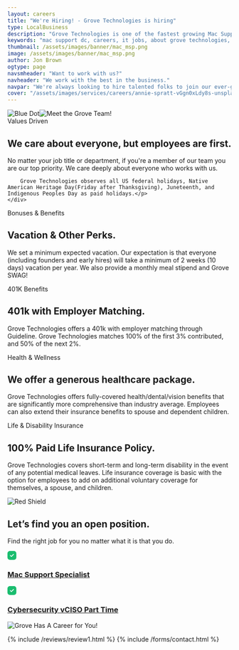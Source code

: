 ```yaml
---
layout: careers
title: "We're Hiring! - Grove Technologies is hiring"
type: LocalBusiness
description: "Grove Technologies is one of the fastest growing Mac Support agencies in DC and we are looking for fun and creative individuals who want to help us take our agency to the next level. Sound like fun? Then Apply here!" 
keywords: "mac support dc, careers, it jobs, about grove technologies, grove technologies apple, creative services, mac support experts, mac support near me, apple customer service, managed service provider, mac computers, it services, managed it services, helpdesk support, mac dc, new apple computer, mac support"
thumbnail: /assets/images/banner/mac_msp.png
image: /assets/images/banner/mac_msp.png
author: Jon Brown
ogtype: page
navsmheader: "Want to work with us?"
navheader: "We work with the best in the business."
navpar: "We're always looking to hire talented folks to join our ever-growing team of Mac Experts, Support Engineers, and Network Professionals."
cover: "/assets/images/services/careers/annie-spratt-vGgn0xLdy8s-unsplash.jpg"
---
```



<section class="relative py-20 border-t"><div class="container px-4 mx-auto">
<div class="relative flex flex-wrap items-center -mx-4">
  <div class="w-full lg:w-1/2 px-4 mb-12 lg:mb-0">
	<img class="hidden xl:block absolute bottom-0 left-0 -ml-32 -mb-10" src="{{ site.site_url }}/assets/zeus-assets/icons/dots/blue-dot-left-bars.svg" alt="Blue Dot"><img class="h-96 lg:h-128 w-full rounded-xl object-cover" src="{{ site.site_url }}/assets/images/services/careers/emp4.png" alt="Meet the Grove Team!"></div>
  <div class="relative w-full lg:w-1/2 px-4">
	<div class="relative lg:pl-10 max-w-lg">
	  <span class="text-xs font-semibold text-green-500 bg-green-100 py-1 rounded-full px-2">Values Driven</span>
	  <h2 class="mt-8 mb-6 lg:mb-10 lg:pr-8 text-4xl font-semibold font-heading">We care about everyone, but employees are first.</h2>
	  <p class="mb-6 lg:mb-12 text-xl text-gray-500">No matter your job title or department, if you're a member of our team you are our top priority. We care deeply about everyone who works with us.

		Grove Technologies observes all US federal holidays, Native American Heritage Day(Friday after Thanksgiving), Juneteenth, and Indigenous Peoples Day as paid holidays.</p>
	</div>
  </div>
</div>
</div>
</section>

<section class="relative py-10 overflow-hidden">
<div class="relative container px-4 mx-auto">
  <div class="relative flex flex-wrap items-center -mx-4">
	<div class="w-full lg:w-1/2 px-4 mb-12 lg:mb-0">
	  <div class="max-w-lg">
		<span class="text-xs font-semibold text-green-500 bg-green-100 py-1 rounded-full px-2">Bonuses &amp; Benefits</span>
		<h2 class="mt-8 mb-6 lg:mb-10 lg:pr-8 text-4xl font-semibold font-heading">Vacation &amp; Other Perks.</h2>
		<p class="mb-6 lg:mb-12 text-xl text-gray-500">We set a minimum expected vacation. Our expectation is that everyone (including founders and early hires) will take a minimum of 2 weeks (10 days) vacation per year. We also provide a monthly meal stipend and Grove SWAG!</p>
	  </div>
	</div>
	<div class="w-full lg:w-1/2 px-4 mt-0">
	  <div class="max-w-lg">
		<span class="text-xs font-semibold text-green-500 bg-green-100 py-1 rounded-full px-2">401K Benefits</span>
		<h2 class="mt-8 mb-6 lg:mb-10 lg:pr-8 text-4xl font-semibold font-heading">401k with Employer Matching.</h2>
		<p class="mb-6 lg:mb-12 text-xl text-gray-500">Grove Technologies offers a 401k with employer matching through Guideline. Grove Technologies matches 100% of the first 3% contributed, and 50% of the next 2%.</p>
	  </div>
	</div>
  </div>
</div>
</section>

<section class="relative py-10 overflow-hidden">
<div class="relative container px-4 mx-auto">
  <div class="relative flex flex-wrap items-center -mx-4">
	<div class="w-full lg:w-1/2 px-4 mb-12 lg:mb-0">
	  <div class="max-w-lg">
		<span class="text-xs font-semibold text-green-500 bg-green-100 py-1 rounded-full px-2">Health &amp; Wellness</span>
		<h2 class="mt-8 mb-6 lg:mb-10 lg:pr-8 text-4xl font-semibold font-heading">We offer a generous healthcare package.</h2>
		<p class="mb-6 lg:mb-12 text-xl text-gray-500">Grove Technologies offers fully-covered health/dental/vision benefits that are significantly more comprehensive than industry average. Employees can also extend their insurance benefits to spouse and dependent children.</p>
	  </div>
	</div>
	<div class="w-full lg:w-1/2 px-4 mt-0">
	  <div class="max-w-lg">
		<span class="text-xs font-semibold text-green-500 bg-green-100 py-1 rounded-full px-2">Life & Disability Insurance</span>
		<h2 class="mt-8 mb-6 lg:mb-10 lg:pr-8 text-4xl font-semibold font-heading">100% Paid Life Insurance Policy.</h2>
		<p class="mb-6 lg:mb-12 text-xl text-gray-500">Grove Technologies covers short-term and long-term disability in the event of any potential medical leaves. Life insurance coverage is basic with the option for employees to add on additional voluntary coverage for themselves, a spouse, and children.</p>
	  </div>
	</div>
  </div>
</div>
</section>

<section class="relative py-20 overflow-x-hidden border-t -mb-60 lg:mb-0"><div class="container px-4 mx-auto">
  <div class="relative flex flex-wrap items-center -mx-4">
	<img class="hidden xl:block absolute top-0 right-0 mt-40 -mr-32" src="{{ site.site_url }}/assets/zeus-assets/icons/dots/red-dot-right-shield.svg" alt="Red Shield"><div class="relative w-full lg:w-1/2 px-4 pb-12 lg:pb-0">
	  <div class="max-w-md">
		<h2 class="mb-6 lg:mb-10 text-4xl font-semibold font-heading">Let’s find you an open position.</h2>
		<p class="mb-6 lg:mb-10 text-xl text-gray-500">Find the right job for you no matter what it is that you do.</p>
		<div class="mb-10 border rounded-lg">
		  <div class="flex p-4 border-b">
			<svg class="mr-4 mt-1" width="20" height="20" viewbox="0 0 20 20" fill="none" xmlns="http://www.w3.org/2000/svg"><path fill-rule="evenodd" clip-rule="evenodd" d="M5.67 0H14.34C17.73 0 20 2.38 20 5.92V14.091C20 17.62 17.73 20 14.34 20H5.67C2.28 20 0 17.62 0 14.091V5.92C0 2.38 2.28 0 5.67 0ZM9.43 12.99L14.18 8.24C14.52 7.9 14.52 7.35 14.18 7C13.84 6.66 13.28 6.66 12.94 7L8.81 11.13L7.06 9.38C6.72 9.04 6.16 9.04 5.82 9.38C5.48 9.72 5.48 10.27 5.82 10.62L8.2 12.99C8.37 13.16 8.59 13.24 8.81 13.24C9.04 13.24 9.26 13.16 9.43 12.99Z" fill="#1abd6f"></path></svg><a href="{{ site.site_url }}/careers/mac-support/"><h3 class="font-semibold font-heading">Mac Support Specialist</h3></a>
		  </div>
<!-- 
		  <div class="flex p-4 border-b">
			<svg class="mr-4 mt-1" width="20" height="20" viewbox="0 0 20 20" fill="none" xmlns="http://www.w3.org/2000/svg"><path fill-rule="evenodd" clip-rule="evenodd" d="M5.67 0H14.34C17.73 0 20 2.38 20 5.92V14.091C20 17.62 17.73 20 14.34 20H5.67C2.28 20 0 17.62 0 14.091V5.92C0 2.38 2.28 0 5.67 0ZM9.43 12.99L14.18 8.24C14.52 7.9 14.52 7.35 14.18 7C13.84 6.66 13.28 6.66 12.94 7L8.81 11.13L7.06 9.38C6.72 9.04 6.16 9.04 5.82 9.38C5.48 9.72 5.48 10.27 5.82 10.62L8.2 12.99C8.37 13.16 8.59 13.24 8.81 13.24C9.04 13.24 9.26 13.16 9.43 12.99Z" fill="#1abd6f"></path></svg><a href="{{ site.site_url }}/careers/team-lead/"><h3 class="font-semibold font-heading">Mac Support Team Lead</h3></a>
		  </div>
 -->
		  <div class="flex p-4">
			<svg class="mr-4 mt-1" width="20" height="20" viewbox="0 0 20 20" fill="none" xmlns="http://www.w3.org/2000/svg"><path fill-rule="evenodd" clip-rule="evenodd" d="M5.67 0H14.34C17.73 0 20 2.38 20 5.92V14.091C20 17.62 17.73 20 14.34 20H5.67C2.28 20 0 17.62 0 14.091V5.92C0 2.38 2.28 0 5.67 0ZM9.43 12.99L14.18 8.24C14.52 7.9 14.52 7.35 14.18 7C13.84 6.66 13.28 6.66 12.94 7L8.81 11.13L7.06 9.38C6.72 9.04 6.16 9.04 5.82 9.38C5.48 9.72 5.48 10.27 5.82 10.62L8.2 12.99C8.37 13.16 8.59 13.24 8.81 13.24C9.04 13.24 9.26 13.16 9.43 12.99Z" fill="#1abd6f"></path></svg><a href="{{ site.site_url }}/careers/ciso/"><h3 class="font-semibold font-heading">Cybersecurity vCISO Part Time</h3></a>
		  </div>
		</div>
	  </div>
	</div>
	<div class="w-full lg:w-1/2 px-4">
	  <img class="w-full h-112 mx-auto mb-6 md:mb-0 rounded-xl object-cover" src="{{ site.site_url }}/assets/images/services/careers/glenn-carstens-peters-npxXWgQ33ZQ-unsplash.jpg" alt="Grove Has A Career for You!"></div>
  </div>
</div>
</section>
      
{% include /reviews/review1.html %}
{% include /forms/contact.html %}